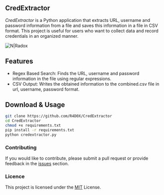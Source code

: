 ## CredExtractor
_CredExtractor_ is a Python application that extracts URL, username and password information from a file and saves this information in a file in CSV format. This project is useful for users who want to collect data and record credentials in an organized manner.

![N|Radox](https://i.hizliresim.com/sbzh02g.png)

## Features
- Regex Based Search: Finds the URL, username and password information in the file using regular expressions.
- CSV Output: Writes the obtained information to the combined.csv file in url, username, password format.

## Download & Usage
```sh
git clone https://github.com/R4D0X/CredExtractor
cd CredExtractor
chmod +x requirements.txt
pip install -r requirements.txt
python credextractor.py
```
### Contributing
If you would like to contribute, please submit a pull request or provide feedback in the [issues](https://github.com/R4D0X/CredExtractor/issues) section.
### Licence
This project is licensed under the [MIT](https://en.wikipedia.org/wiki/MIT_License) License.
